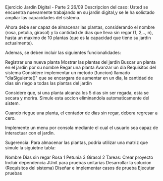 Ejercicio Jardin Digital - Parte 2
26/09
Descripcion del caso:
Usted se encuentra nuevamente trabajando en su jardin digital,y se le ha solictado ampliar las capacidades del sistema.

Ahora debe ser capaz de almacenar las plantas, considerando el nombre (rosa, petulia, girasol) y la cantidad de dias que lleva sin regar (1, 2,.., n), hasta un maximo de 10 plantas (que es la capacidad que tiene su jardin actualmente).

Ademas, se deben incluir las siguientes funcionalidades:

Registrar una nueva planta
Mostrar las plantas del jardin
Buscar un planta en el jardin por su nombre
Regar una planta
Avanzar un dia
Requisitos del sistema
Considere implementar un metodo (funcion) llamado "diaSiguiente()" que se encargara de aumentar en un dia, la cantidad de dias sin riego a todas las plantas del jardin

Considere que, si una planta alcanza los 5 dias sin ser regada, esta se secara y morira. Simule esta accion eliminandola automaticamente del sistem.

Cuando riegue una planta, el contador de dias sin regar, debera regresar a cero.

Implemente un menu por consola mediante el cual el usuario sea capaz de interactuar con el jardin.

Sugerencia:
Para almacenar las plantas, podria utilizar una matriz que simule la siguietne tabla:

Nombre	Dias sin regar
Rosa	1
Petunia	3
Girasol	2
Tareas:
Crear proyecto
Incluir dependencia JUnit para pruebas unitarias
Desarrollar la solucion (Requisitos del sistema)
Diseñar e implementar casos de prueba
Ejecutar pruebas
